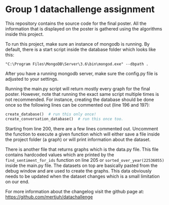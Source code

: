 # Group 1 datachallenge assignment

This repository contains the source code for the final poster. All the information that is displayed on the poster is gathered using the algorithms inside this project.

To run this project, make sure an instance of mongodb is running. By default, there is a start script inside the database folder which looks like this:
```
"C:\Program Files\MongoDB\Server\3.6\bin\mongod.exe" --dbpath .
```

After you have a running mongodb server, make sure the config.py file is adjusted to your settings.

Running the main.py script will return mostly every graph for the final poster. However, note that running the exact same script multiple times is not recommended.
For instance, creating the database should be done once so the following lines can be commented out (line 196 and 197):

```python
create_database()  # run this only once!
create_conversation_database()  # run this once too.
```

Starting from line 200, there are a few lines commented out. Uncomment the function to execute a given function which will either save a file inside the project folder (a graph) or will print information about the dataset.


There is another file that returns graphs which is the data.py file. This file contains hardcoded values which are printed by the ```find_sentiment_for_ids``` function on line 205 or ```sorted_over_year(22536055)``` inside the main.py file. The datasets on top are basically pasted from the debug window and are used to create the graphs. This data obviously needs to be updated when the dataset changes which is a small limitation on our end.


For more information about the changelog visit the github page at:
https://github.com/mertjuh/datachallenge